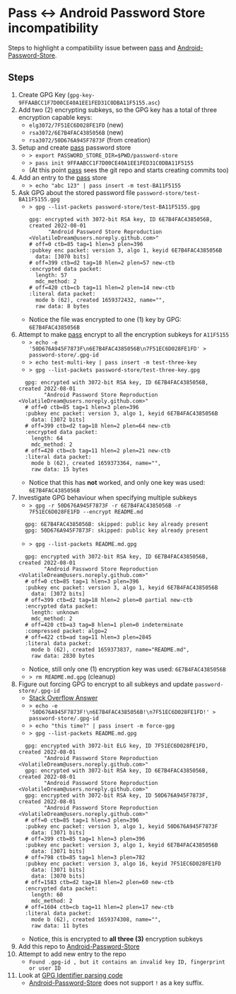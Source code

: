 # Pass <-> Android Password Store incompatibility

Steps to highlight a compatibility issue between [pass] and [Android-Password-Store].


## Steps

1. Create GPG Key (`gpg-key-9FFAABCC1F7D00CE40A1EE1FED31C0DBA11F5155.asc`)
2. Add two (2) encrypting subkeys, so the GPG key has a total of three encryption capable keys:
    - `elg3072/7F51EC6D028FE1FD` (new)
    - `rsa3072/6E7B4FAC4385056B` (new)
    - `rsa3072/50D676A945F7873F` (from creation)
3. Setup and create [pass] password store
    - `> export PASSWORD_STORE_DIR=$PWD/password-store`
    - `> pass init 9FFAABCC1F7D00CE40A1EE1FED31C0DBA11F5155`
    - (At this point [pass] sees the git repo and starts creating commits too)
4. Add an entry to the [pass] store
    - `> echo "abc 123" | pass insert -m test-BA11F5155`
5. Ask GPG about the stored password file `password-store/test-BA11F5155.gpg`
    - `> gpg --list-packets password-store/test-BA11F5155.gpg`
      ```
      gpg: encrypted with 3072-bit RSA key, ID 6E7B4FAC4385056B, created 2022-08-01
            "Android Password Store Reproduction <VolatileDream@users.noreply.github.com>"
      # off=0 ctb=85 tag=1 hlen=3 plen=396
      :pubkey enc packet: version 3, algo 1, keyid 6E7B4FAC4385056B
        data: [3070 bits]
      # off=399 ctb=d2 tag=18 hlen=2 plen=57 new-ctb
      :encrypted data packet:
        length: 57
        mdc_method: 2
      # off=420 ctb=cb tag=11 hlen=2 plen=14 new-ctb
      :literal data packet:
        mode b (62), created 1659372432, name="",
        raw data: 8 bytes
      ```
    - Notice the file was encrypted to one (1) key by GPG: `6E7B4FAC4385056B`
6. Attempt to make [pass] encrypt to all the encryption subkeys for `A11F5155`
    - `> echo -e '50D676A945F7873F\n6E7B4FAC4385056B\n7F51EC6D028FE1FD' > password-store/.gpg-id`
    - `> echo test-multi-key | pass insert -m test-three-key`
    - `> gpg --list-packets password-store/test-three-key.gpg`
    ```
      gpg: encrypted with 3072-bit RSA key, ID 6E7B4FAC4385056B, created 2022-08-01
            "Android Password Store Reproduction <VolatileDream@users.noreply.github.com>"
      # off=0 ctb=85 tag=1 hlen=3 plen=396
      :pubkey enc packet: version 3, algo 1, keyid 6E7B4FAC4385056B
        data: [3072 bits]
      # off=399 ctb=d2 tag=18 hlen=2 plen=64 new-ctb
      :encrypted data packet:
        length: 64
        mdc_method: 2
      # off=420 ctb=cb tag=11 hlen=2 plen=21 new-ctb
      :literal data packet:
        mode b (62), created 1659373364, name="",
        raw data: 15 bytes
    ```
    - Notice that this has **not** worked, and only one key was used: `6E7B4FAC4385056B`
7. Investigate GPG behaviour when specifying multiple subkeys
    - `> gpg -r 50D676A945F7873F -r 6E7B4FAC4385056B -r 7F51EC6D028FE1FD --encrypt README.md`
    ```
      gpg: 6E7B4FAC4385056B: skipped: public key already present
      gpg: 50D676A945F7873F: skipped: public key already present
    ```
    - `> gpg --list-packets README.md.gpg`
    ```
      gpg: encrypted with 3072-bit RSA key, ID 6E7B4FAC4385056B, created 2022-08-01
            "Android Password Store Reproduction <VolatileDream@users.noreply.github.com>"
      # off=0 ctb=85 tag=1 hlen=3 plen=396
      :pubkey enc packet: version 3, algo 1, keyid 6E7B4FAC4385056B
        data: [3072 bits]
      # off=399 ctb=d2 tag=18 hlen=2 plen=0 partial new-ctb
      :encrypted data packet:
        length: unknown
        mdc_method: 2
      # off=420 ctb=a3 tag=8 hlen=1 plen=0 indeterminate
      :compressed packet: algo=2
      # off=422 ctb=ad tag=11 hlen=3 plen=2845
      :literal data packet:
        mode b (62), created 1659373837, name="README.md",
        raw data: 2830 bytes
    ```
    - Notice, still only one (1) encryption key was used: `6E7B4FAC4385056B`
    - `> rm README.md.gpg` (cleanup)
8. Figure out forcing GPG to encrypt to all subkeys and update `password-store/.gpg-id`
    - [Stack Overflow Answer](https://stackoverflow.com/questions/43732404/how-to-encrypt-by-a-subkeymultiple-subkeye-in-gpggnupg#49305986)
    - `> echo -e '50D676A945F7873F!\n6E7B4FAC4385056B!\n7F51EC6D028FE1FD!' > password-store/.gpg-id`
    - `> echo "this time?" | pass insert -m force-gpg`
    - `> gpg --list-packets README.md.gpg`
    ```
      gpg: encrypted with 3072-bit ELG key, ID 7F51EC6D028FE1FD, created 2022-08-01
            "Android Password Store Reproduction <VolatileDream@users.noreply.github.com>"
      gpg: encrypted with 3072-bit RSA key, ID 6E7B4FAC4385056B, created 2022-08-01
            "Android Password Store Reproduction <VolatileDream@users.noreply.github.com>"
      gpg: encrypted with 3072-bit RSA key, ID 50D676A945F7873F, created 2022-08-01
            "Android Password Store Reproduction <VolatileDream@users.noreply.github.com>"
      # off=0 ctb=85 tag=1 hlen=3 plen=396
      :pubkey enc packet: version 3, algo 1, keyid 50D676A945F7873F
        data: [3071 bits]
      # off=399 ctb=85 tag=1 hlen=3 plen=396
      :pubkey enc packet: version 3, algo 1, keyid 6E7B4FAC4385056B
        data: [3071 bits]
      # off=798 ctb=85 tag=1 hlen=3 plen=782
      :pubkey enc packet: version 3, algo 16, keyid 7F51EC6D028FE1FD
        data: [3071 bits]
        data: [3070 bits]
      # off=1583 ctb=d2 tag=18 hlen=2 plen=60 new-ctb
      :encrypted data packet:
        length: 60
        mdc_method: 2
      # off=1604 ctb=cb tag=11 hlen=2 plen=17 new-ctb
      :literal data packet:
        mode b (62), created 1659374308, name="",
        raw data: 11 bytes
    ```
    - Notice, this is encrypted to **all three (3)** encryption subkeys
9. Add this repo to [Android-Password-Store]
10. Attempt to add new entry to the repo
    - `Found .gpg-id , but it contains an invalid key ID, fingerprint or user ID`
11. Look at [GPG Identifier parsing code](https://github.com/android-password-store/Android-Password-Store/blob/develop/crypto-pgpainless/src/main/kotlin/app/passwordstore/crypto/GpgIdentifier.kt)
    - [Android-Password-Store] does not support `!` as a key suffix.


[pass]: https://www.passwordstore.org/
[Android-Password-Store]: https://github.com/android-password-store/Android-Password-Store/
